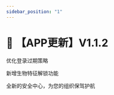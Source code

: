 ```yaml
---
sidebar_position: "1"
---
```

# 🔄 【APP更新】V1.1.2

&#x20;   优化登录过期策略

&#x20;   新增生物特征解锁功能

&#x20;   全新的安全中心，为您的组织保驾护航



